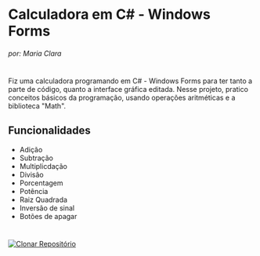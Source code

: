 # Calculadora em C# - Windows Forms
###### _por: Maria Clara_
#
Fiz uma calculadora programando em C# - Windows Forms para ter tanto a parte de código, quanto a interface gráfica editada. Nesse projeto, pratico conceitos básicos da programação, usando operações aritméticas e a biblioteca "Math".
## Funcionalidades
- Adição
- Subtração
- Multiplicdação
- Divisão
- Porcentagem
- Potência
- Raiz Quadrada
- Inversão de sinal
- Botões de apagar
#
[![Clonar Repositório](https://user-images.githubusercontent.com/123563801/229383155-194f2ab3-2464-4e97-9398-ef6855a06ef5.png)](https://github.com/maria-kaki/calculadora/blob/main/clonar-reposit%C3%B3rio.md)
